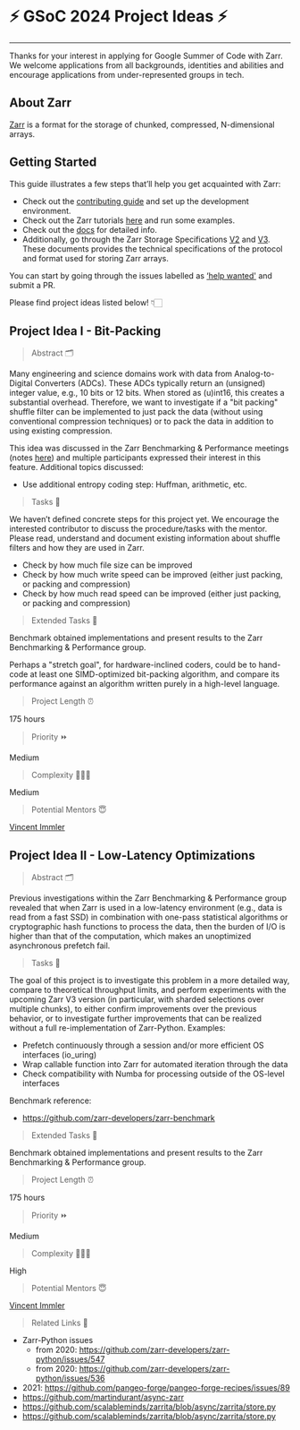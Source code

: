 # ⚡️ GSoC 2024 Project Ideas ⚡️

---

Thanks for your interest in applying for Google Summer of Code with Zarr. We welcome applications from all backgrounds, identities and abilities and encourage
applications from under-represented groups in tech.

## About Zarr

[Zarr](https://zarr.dev/) is a format for the storage of chunked, compressed, N-dimensional arrays.

## Getting Started

This guide illustrates a few steps that’ll help you get acquainted with Zarr:

- Check out the [contributing guide](https://zarr.readthedocs.io/en/stable/contributing.html) and set up the development environment.
- Check out the Zarr tutorials [here](https://zarr.readthedocs.io/en/stable/tutorial.html) and run some examples.
- Check out the [docs](https://zarr.readthedocs.io/en/stable/genindex.html) for detailed info.
- Additionally, go through the Zarr Storage Specifications [V2](https://zarr-specs.readthedocs.io/en/latest/v2/v2.0.html) and [V3](https://zarr-specs.readthedocs.io/en/latest/v3/core/v3.0.html). These documents provides the technical specifications of the protocol and format used for storing Zarr arrays.

You can start by going through the issues labelled as [‘help wanted'](https://github.com/zarr-developers/zarr-python/issues?q=label%3A%22help+wanted%22+is%3Aissue+is%3Aopen) and submit a PR.

Please find project ideas listed below! 👇🏻

## Project Idea I - Bit-Packing

> Abstract  🗂

Many engineering and science domains work with data from Analog-to-Digital Converters (ADCs). These ADCs typically return an (unsigned) integer value, e.g., 10 bits or 12 bits. When stored as (u)int16, this creates a substantial overhead. Therefore, we want to investigate if a "bit packing" shuffle filter can be implemented to just pack the data (without using conventional compression techniques) or to pack the data in addition to using existing compression.

This idea was discussed in the Zarr Benchmarking & Performance meetings (notes [here](https://docs.google.com/document/d/1s5VBWqyh_MliVZCy9KK8ZnMy2pIeKF5pTLI2XWZ0MNE/edit?usp=sharing)) and multiple participants expressed their interest in this feature. Additional topics discussed:

- Use additional entropy coding step: Huffman, arithmetic, etc.

> Tasks 📝

We haven’t defined concrete steps for this project yet. We encourage the interested contributor to discuss the procedure/tasks with the mentor. Please read, understand and document existing information about shuffle filters and how they are used in Zarr.

- Check by how much file size can be improved
- Check by how much write speed can be improved (either just packing, or packing and compression)
- Check by how much read speed can be improved (either just packing, or packing and compression)

> Extended Tasks 📝

Benchmark obtained implementations and present results to the Zarr Benchmarking & Performance group.

Perhaps a "stretch goal", for hardware-inclined coders, could be to hand-code at least one SIMD-optimized bit-packing algorithm, and compare its performance against an algorithm written purely in a high-level language.

> Project Length ⏰

175 hours

> Priority ⏩

Medium

> Complexity 👨🏻‍💻

Medium

> Potential Mentors 😇

[Vincent Immler](mailto:vincent.immler@oregonstate.edu)

## Project Idea II - Low-Latency Optimizations

> Abstract  🗂

Previous investigations within the Zarr Benchmarking & Performance group revealed that when Zarr is used in a low-latency environment (e.g., data is read from a fast SSD) in combination with one-pass statistical algorithms or cryptographic hash functions to process the data, then the burden of I/O is higher than that of the computation, which makes an unoptimized asynchronous prefetch fail.

> Tasks 📝

The goal of this project is to investigate this problem in a more detailed way, compare to theoretical throughput limits, and perform experiments with the upcoming Zarr V3 version (in particular, with sharded selections over multiple chunks), to either confirm improvements over the previous behavior, or to investigate further improvements that can be realized without a full re-implementation of Zarr-Python. Examples:

- Prefetch continuously through a session and/or more efficient OS interfaces (io_uring)
- Wrap callable function into Zarr for automated iteration through the data
- Check compatibility with Numba for processing outside of the OS-level interfaces

Benchmark reference:
- https://github.com/zarr-developers/zarr-benchmark

> Extended Tasks 📝

Benchmark obtained implementations and present results to the Zarr Benchmarking & Performance group.

> Project Length ⏰

175 hours

> Priority ⏩

Medium

> Complexity 👨🏻‍💻

High

> Potential Mentors 😇

[Vincent Immler](mailto:vincent.immler@oregonstate.edu)

> Related Links 🔗

- Zarr-Python issues
	- from 2020: https://github.com/zarr-developers/zarr-python/issues/547
	- from 2020: https://github.com/zarr-developers/zarr-python/issues/536
- 2021: https://github.com/pangeo-forge/pangeo-forge-recipes/issues/89
- https://github.com/martindurant/async-zarr
- https://github.com/scalableminds/zarrita/blob/async/zarrita/store.py 
- https://github.com/scalableminds/zarrita/blob/async/zarrita/store.py 
